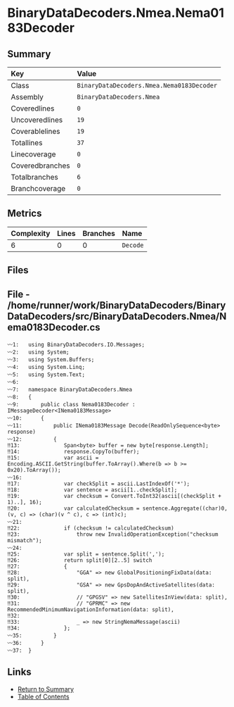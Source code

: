 ﻿# BinaryDataDecoders.Nmea.Nema0183Decoder

## Summary

| Key             | Value                                     |
| :-------------- | :---------------------------------------- |
| Class           | `BinaryDataDecoders.Nmea.Nema0183Decoder` |
| Assembly        | `BinaryDataDecoders.Nmea`                 |
| Coveredlines    | `0`                                       |
| Uncoveredlines  | `19`                                      |
| Coverablelines  | `19`                                      |
| Totallines      | `37`                                      |
| Linecoverage    | `0`                                       |
| Coveredbranches | `0`                                       |
| Totalbranches   | `6`                                       |
| Branchcoverage  | `0`                                       |

## Metrics

| Complexity | Lines | Branches | Name     |
| :--------- | :---- | :------- | :------- |
| 6          | 0     | 0        | `Decode` |

## Files

## File - /home/runner/work/BinaryDataDecoders/BinaryDataDecoders/src/BinaryDataDecoders.Nmea/Nema0183Decoder.cs

```CSharp
〰1:   using BinaryDataDecoders.IO.Messages;
〰2:   using System;
〰3:   using System.Buffers;
〰4:   using System.Linq;
〰5:   using System.Text;
〰6:   
〰7:   namespace BinaryDataDecoders.Nmea
〰8:   {
〰9:       public class Nema0183Decoder : IMessageDecoder<INema0183Message>
〰10:      {
〰11:          public INema0183Message Decode(ReadOnlySequence<byte> response)
〰12:          {
‼13:              Span<byte> buffer = new byte[response.Length];
‼14:              response.CopyTo(buffer);
‼15:              var ascii = Encoding.ASCII.GetString(buffer.ToArray().Where(b => b >= 0x20).ToArray());
〰16:  
‼17:              var checkSplit = ascii.LastIndexOf('*');
‼18:              var sentence = ascii[1..checkSplit];
‼19:              var checksum = Convert.ToInt32(ascii[(checkSplit + 1)..], 16);
‼20:              var calculatedChecksum = sentence.Aggregate((char)0, (v, c) => (char)(v ^ c), c => (int)c);
〰21:  
‼22:              if (checksum != calculatedChecksum)
‼23:                  throw new InvalidOperationException("checksum mismatch");
〰24:  
‼25:              var split = sentence.Split(',');
‼26:              return split[0][2..5] switch
‼27:              {
‼28:                  "GGA" => new GlobalPositioningFixData(data: split),
‼29:                  "GSA" => new GpsDopAndActiveSatellites(data: split),
‼30:                  // "GPGSV" => new SatellitesInView(data: split),
‼31:                  // "GPRMC" => new RecommendedMinimumNavigationInformation(data: split),
‼32:  
‼33:                  _ => new StringNemaMessage(ascii)
‼34:              };
〰35:          }
〰36:      }
〰37:  }
```

## Links

* [Return to Summary](Summary.md)
* [Table of Contents](../TOC.md)


